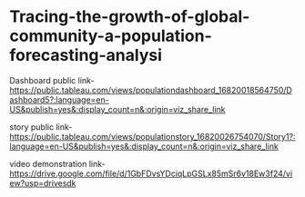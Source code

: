 # Tracing-the-growth-of-global-community-a-population-forecasting-analysi


Dashboard public link-       https://public.tableau.com/views/populationdashboard_16820018564750/Dashboard5?:language=en-US&publish=yes&:display_count=n&:origin=viz_share_link

story public link-https://public.tableau.com/views/populationstory_16820026754070/Story1?:language=en-US&publish=yes&:display_count=n&:origin=viz_share_link

video demonstration link-https://drive.google.com/file/d/1GbFDvsYDciqLpGSLx85mSr6v18Ew3f24/view?usp=drivesdk
